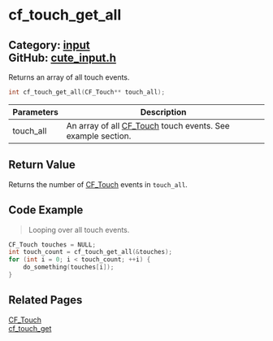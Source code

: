 [](../header.md ':include')

# cf_touch_get_all

Category: [input](https://github.com/RandyGaul/cute_framework/blob/master/docs/api_reference?id=input)  
GitHub: [cute_input.h](https://github.com/RandyGaul/cute_framework/blob/master/include/cute_input.h)  
---

Returns an array of all touch events.

```cpp
int cf_touch_get_all(CF_Touch** touch_all);
```

Parameters | Description
--- | ---
touch_all | An array of all [CF_Touch](https://github.com/RandyGaul/cute_framework/blob/master/docs/input/cf_touch.md) touch events. See example section.

## Return Value

Returns the number of [CF_Touch](https://github.com/RandyGaul/cute_framework/blob/master/docs/input/cf_touch.md) events in `touch_all`.

## Code Example

> Looping over all touch events.

```cpp
CF_Touch touches = NULL;
int touch_count = cf_touch_get_all(&touches);
for (int i = 0; i < touch_count; ++i) {
    do_something(touches[i]);
}
```

## Related Pages

[CF_Touch](https://github.com/RandyGaul/cute_framework/blob/master/docs/input/cf_touch.md)  
[cf_touch_get](https://github.com/RandyGaul/cute_framework/blob/master/docs/input/cf_touch_get.md)  
